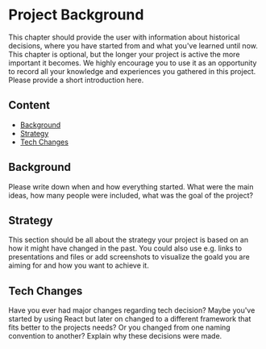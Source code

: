 # Project Background

This chapter should provide the user with information about historical decisions, where you have started from and what you've learned until now. This chapter is optional, but the longer your project is active the more important it becomes. We highly encourage you to use it as an opportunity to record all your knowledge and experiences you gathered in this project. Please provide a short introduction here.

## Content

- [Background](#background)
- [Strategy](#strategy)
- [Tech Changes](#tech-changes)

## Background

Please write down when and how everything started. What were the main ideas, how many people were included, what was the goal of the project?

## Strategy

This section should be all about the strategy your project is based on an how it might have changed in the past. You could also use e.g. links to presentations and files or add screenshots to visualize the goald you are aiming for and how you want to achieve it.

## Tech Changes

Have you ever had major changes regarding tech decision? Maybe you've started by using React but later on changed to a different framework that fits better to the projects needs? Or you changed from one naming convention to another? Explain why these decisions were made.
